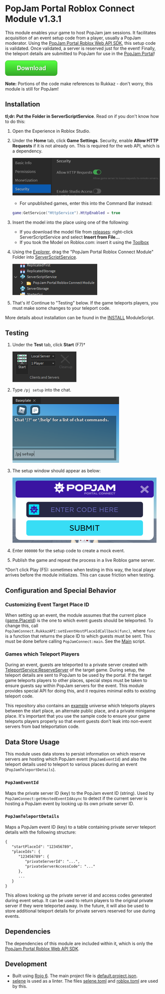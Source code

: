 # PopJam Portal Roblox Connect Module v1.3.1

This module enables your game to host PopJam jam sessions. It facilitates acquisition of an event setup code from a player, usually a PopJam moderator. Using the [PopJam Portal Roblox Web API SDK](https://github.com/SuperAwesomeLTD/pj-portal-roblox-web-api-sdk/tree/PopJam-rebrand), this setup code is validated. Once validated, a server is reserved just for the event! Finally, the teleport details are submitted to PopJam for use in the [PopJam Portal](https://www.roblox.com/games/7649372402)!

[![Download](img/download.png)](https://github.com/SuperAwesomeLTD/pj-portal-roblox-connect-module/releases)

**Note:** Portions of the code make references to Rukkaz - don't worry, this module is still for PopJam!

## Installation

**tl;dr: Put the Folder in ServerScriptService**. Read on if you don't know how to do this:

1. Open the Experience in Roblox Studio.

2. Under the **Home** tab, click **Game Settings**. Security, enable **Allow HTTP Requests** if it is not already on. This is required for the web API, which is a dependency.

   ![Allowing HTTP requests in Game Settings](img/allow-http-requests.png)
   - For unpublished games, enter this into the Command Bar instead:

   ```lua
   game:GetService("HttpService").HttpEnabled = true
   ```

3. Insert the model into the place using one of the following:

   - If you download the model file from [releases](https://github.com/SuperAwesomeLTD/pj-portal-roblox-connect-module/releases/latest): right-click ServerScriptService and select **Insert from File...**
   - If you took the Model on Roblox.com: insert it using the [Toolbox](https://developer.roblox.com/en-us/resources/studio/Toolbox)

4. Using the [Explorer](https://developer.roblox.com/en-us/resources/studio/Explorer), drag the "PopJam Portal Roblox Connect Module" Folder into [ServerScriptService](https://developer.roblox.com/en-us/api-reference/class/ServerScriptService).

   ![Installation](img/install.png)

5. That's it! Continue to "Testing" below. If the game teleports players, you must make some changes to your teleport code.

More details about installation can be found in the [INSTALL](src/RukkazEventHost/INSTALL.lua) ModuleScript.

## Testing

1. Under the **Test** tab, click **Start** (F7)&dagger;

   ![Starting a test server](img/start-test.png)

2. Type `/pj setup` into the chat.

   ![Chat Command](img/pj-setup.png)

3. The setup window should appear as below:

   ![Setup Window](img/ui.png)

4. Enter `000000` for the setup code to create a mock event.

5. Publish the game and repeat the process in a live Roblox game server.

&dagger;Don't click Play (F5): sometimes when testing in this way, the local player arrives before the module initializes. This can cause friction when testing.

## Configuration and Special Behavior

### Customizing Event Target Place ID

When setting up an event, the module assumes that the current place ([game.PlaceId](https://developer.roblox.com/en-us/api-reference/property/DataModel/PlaceId)) is the one to which event guests should be teleported. To change this, call `PopJamConnect.RukkazAPI:setEventHostPlaceIdCallback(func)`, where `func` is a function that returns the place ID to which guests must be sent. This must be done before calling `PopJamConnect:main`. See the [Main](src/Main.server.lua) script.

### Games which Teleport Players

During an event, guests are teleported to a private server created with [TeleportService:ReserveServer](https://developer.roblox.com/en-us/api-reference/function/TeleportService/ReserveServer) of the target game. During setup, the teleport details are sent to PopJam to be used by the portal. If the target game teleports players to other places, special steps must be taken to ensure guests say within PopJam servers for the event. This module provides special API for doing this, and it requires minimal edits to existing teleport code.

This repository also contains an [example](example) universe which teleports players between the start place, an alternate public place, and a private minigame place. It's important that you use the sample code to ensure your game teleports players properly so that event guests don't leak into non-event servers from bad teleportation code.

## Data Store Usage

This module uses data stores to persist information on which reserve servers are hosting which PopJam event (`PopJamEventId`) and also the teleport details used to teleport to various places during an event (`PopJamTeleportDetails`).

### `PopJamEventId`

Maps the private server ID (key) to the PopJam event ID (string). Used by `PopJamConnect:getHostedEventIdAsync` to detect if the current server is hosting a PopJam event by looking up its own private server ID.

### `PopJamTeleportDetails`

Maps a PopJam event ID (key) to a table containing private server teleport details with the following structure:

```plain
{
   "startPlaceId": "123456789",
   "placeIds": {
      "123456789": {
         "privateServerId": "...",
         "privateServerAccessCode": "..."
      },
      ...
   }
}
```

This allows looking up the private server id and access codes generated during event setup. It can be used to return players to the original private server if they were teleported away. In the future, it will also be used to store additional teleport details for private servers reserved for use during events.

## Dependencies

The dependencies of this module are included within it, which is only the [PopJam Portal Roblox Web API SDK](https://github.com/SuperAwesomeLTD/pj-portal-roblox-web-api-sdk/tree/PopJam-rebrand).

## Development

- Built using [Rojo 6](https://github.com/rojo-rbx/rojo). The main project file is [default.project.json](default.project.json).
- [selene](https://github.com/Kampfkarren/selene) is used as a linter. The files [selene.toml](selene.toml) and [roblox.toml](roblox.toml) are used by this.
